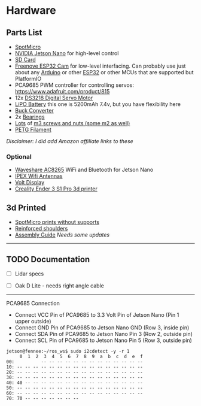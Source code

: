 # Hardware

## Parts List


- [SpotMicro](https://spotmicroai.readthedocs.io/en/latest/)
- [NVIDIA Jetson Nano](https://www.amazon.com/NVIDIA-Jetson-Nano-Developer-945-13450-0000-100/dp/B084DSDDLT/ref=sr_1_3?crid=K3EEP2QYGRKR&keywords=NVIDIA+Jetson+Nano&qid=1681300762&s=electronics&sprefix=nvidia+jetson+nano%252Celectronics%252C161&sr=1-3&ufe=app_do%253Aamzn1.fos.f5122f16-c3e8-4386-bf32-63e904010ad0&_encoding=UTF8&tag=aimatt02-20&linkCode=ur2&linkId=7d3968aff925cd432b2f563af53e1284&camp=1789&creative=9325) for high-level control
- [SD Card](https://www.amazon.com/dp/B07FCMBLV6?psc=1&ref=ppx_yo2ov_dt_b_product_details&_encoding=UTF8&tag=aimatt02-20&linkCode=ur2&linkId=d9ee3513e15091796e6be4dad591e27c&camp=1789&creative=9325)
- [Freenove ESP32 Cam](https://www.amazon.com/Freenove-ESP32-WROVER-Bluetooth-Compatible-Tutorials/dp/B09BC5CNHM?&_encoding=UTF8&tag=aimatt02-20&linkCode=ur2&linkId=ae7b14c22685cad2407abdaab565e8d2&camp=1789&creative=9325) for low-level interfacing. Can probably use just about any [Arduino](https://www.amazon.com/gp/search?ie=UTF8&tag=aimatt02-20&linkCode=ur2&linkId=e289d4057da769f17dc1e7b3221a4050&camp=1789&creative=9325&index=electronics&keywords=Arduino) or other [ESP32](https://www.amazon.com/gp/search?ie=UTF8&tag=aimatt02-20&linkCode=ur2&linkId=2d1d81042a386509499b0f72ca5084ee&camp=1789&creative=9325&index=electronics&keywords=ESP32) or other MCUs that are supported but PlatformIO
- PCA9685 PWM controller for controlling servos: https://www.adafruit.com/product/815
- 12x [DS3218 Digital Servo Motor](https://www.amazon.com/gp/product/B07WYQ9P3F/ref=ppx_yo_dt_b_search_asin_title?ie=UTF8&psc=1&_encoding=UTF8&tag=aimatt02-20&linkCode=ur2&linkId=aac388a45ead7e4239ba14d217c2a3e6&camp=1789&creative=9325)
- [LiPO Battery](https://www.amazon.com/dp/B086D71TZC?psc=1&ref=ppx_yo2ov_dt_b_product_details&_encoding=UTF8&tag=aimatt02-20&linkCode=ur2&linkId=2e59462443f181c82c3a7a22fd7b1b8c&camp=1789&creative=9325) this one is 5200mAh 7.4v, but you have flexibility here
- [Buck Converter](https://www.amazon.com/dp/B07Y7YB14L?psc=1&ref=ppx_yo2ov_dt_b_product_details&_encoding=UTF8&tag=aimatt02-20&linkCode=ur2&linkId=9f2c21c8d2dcc244b0d85624aa2fc704&camp=1789&creative=9325)
- 2x [Bearings](https://www.amazon.com/dp/B07JHKKGKT?psc=1&ref=ppx_yo2ov_dt_b_product_details&_encoding=UTF8&tag=aimatt02-20&linkCode=ur2&linkId=92a49fcb0e2082979097c1ca9db1d71c&camp=1789&creative=9325)
- [Lots](https://www.amazon.com/dp/B015A30R1I?psc=1&ref=ppx_yo2ov_dt_b_product_details&_encoding=UTF8&tag=aimatt02-20&linkCode=ur2&linkId=4594994ca7d27816592dd19072e0148a&camp=1789&creative=9325) of [m3 screws and nuts (some m2 as well)](https://www.amazon.com/dp/B08JCKH31Q?psc=1&ref=ppx_yo2ov_dt_b_product_details&_encoding=UTF8&tag=aimatt02-20&linkCode=ur2&linkId=85b1b003df00aa2316b49650ea373ecb&camp=1789&creative=9325)
- [PETG Filament](https://www.amazon.com/dp/B08JCKH31Q?psc=1&ref=ppx_yo2ov_dt_b_product_details&_encoding=UTF8&tag=aimatt02-20&linkCode=ur2&linkId=85b1b003df00aa2316b49650ea373ecb&camp=1789&creative=9325)

*Disclaimer: I did add Amazon affiliate links to these*

### Optional

- [Waveshare AC8265](https://www.amazon.com/dp/B07SGDRG34?psc=1&ref=ppx_yo2ov_dt_b_product_details&_encoding=UTF8&tag=aimatt02-20&linkCode=ur2&linkId=5afefd950c9ea730d13b46f8e915f168&camp=1789&creative=9325) WiFi and Bluetooth for Jetson Nano
- [IPEX Wifi Antennas](https://www.amazon.com/Antenna-2-4GHz-Internal-Laptop-Wireless/dp/B08XN6WMXJ/ref=sr_1_3?crid=141NMPSVVCSRX&keywords=IPEX%252Bantenna%252B5ghz&qid=1681301616&s=electronics&sprefix=ipex%252Bantenna%252B5ghz%252Celectronics%252C103&sr=1-3&th=1&_encoding=UTF8&tag=aimatt02-20&linkCode=ur2&linkId=b760f9104679d63096c3b43a57f38a0c&camp=1789&creative=9325)
- [Volt Display](https://www.amazon.com/dp/B0761MG9NS?psc=1&ref=ppx_yo2ov_dt_b_product_details&_encoding=UTF8&tag=aimatt02-20&linkCode=ur2&linkId=fa09f95b7c494d9456b38b2fabb7f38a&camp=1789&creative=9325)
- [Creality Ender 3 S1 Pro 3d printer](https://www.amazon.com/3D-High-Temperature-Removable-Touchscreen-Languages/dp/B09TKCY9HY/ref=sr_1_3?camp=1789&creative=9325&keywords=Creality+Ender+3+S1+Pro&linkCode=ur2&linkId=6745c52615b49225b7af7e0865687db1&qid=1681302453&sr=8-3&ufe=app_do%253Aamzn1.fos.c3015c4a-46bb-44b9-81a4-dc28e6d374b3&_encoding=UTF8&tag=aimatt02-20&linkCode=ur2&linkId=8694ab1cb75ba1d75b8df1cbfc0ca5be&camp=1789&creative=9325)

## 3d Printed

- [SpotMicro prints without supports](https://www.thingiverse.com/thing:4559827)
- [Reinforced shoulders](https://www.thingiverse.com/thing:4937631)
- [Assembly Guide](https://github.com/mattwilliamson/SpotMicroESP32/tree/master/assembly) *Needs some updates*


---

## TODO Documentation

- [ ] Lidar specs 
- [ ] Oak D Lite - needs right angle cable



---

PCA9685 Connection
 - Connect VCC Pin of PCA9685 to 3.3 Volt Pin of Jetson Nano (Pin 1 upper outside)
 - Connect GND Pin of PCA9685 to Jetson Nano GND (Row 3, inside pin)
 - Connect SDA Pin of PCA9685 to Jetson Nano Pin 3 (Row 2, outside pin)
 - Connect SCL Pin of PCA9685 to Jetson Nano Pin 5 (Row 3, outside pin)

```
jetson@fennee:~/ros_ws$ sudo i2cdetect -y -r 1
     0  1  2  3  4  5  6  7  8  9  a  b  c  d  e  f
00:          -- -- -- -- -- -- -- -- -- -- -- -- -- 
10: -- -- -- -- -- -- -- -- -- -- -- -- -- -- -- -- 
20: -- -- -- -- -- -- -- -- -- -- -- -- -- -- -- -- 
30: -- -- -- -- -- -- -- -- -- -- -- -- -- -- -- -- 
40: 40 -- -- -- -- -- -- -- -- -- -- -- -- -- -- -- 
50: -- -- -- -- -- -- -- -- -- -- -- -- -- -- -- -- 
60: -- -- -- -- -- -- -- -- -- -- -- -- -- -- -- -- 
70: 70 -- -- -- -- -- -- --             
```
